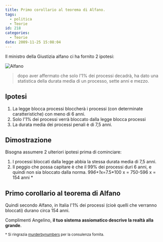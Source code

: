 ```yaml
---
title: Primo corollario al teorema di Alfano.
tags:
  - politica
  - Teorie
id: 218
categories:
  - Teorie
date: 2009-11-25 15:08:04
---
```


Il ministro della Giustizia alfano ci ha fornito 2 ipotesi:

![](/uploads/2009/alfano.jpeg "Alfano")
> dopo aver affermato che solo l’1% dei processi decadrà, ha dato una statistica della durata media di un processo, sette anni e mezzo.

## Ipotesi

1.  La legge blocca processi bloccherà i processi (con determinate caratteristiche) con meno di 6 anni.
2.  Solo l'1% dei processi verrà bloccato dalla legge blocca processi
3.  La durata media dei processi penali è di 7,5 anni.

## Dimostrazione

Bisogna assumere 2 ulteriori ipotesi prima di cominciare:

1.  I processi bloccati dalla legge abbia la stessa durata media di 7,5 anni.
2.  Il peggio che possa capitare è che il 99% dei processi duri 6 anni, e quindi non sia bloccato dalla norma.
99*6+1*x=7.5*100
x = 750-596
x = 154 anni *

## Primo corollario al teorema di Alfano

Quindi secondo Alfano, in Italia l'1% dei processi (cioè quelli che verranno bloccati) durano circa 154 anni.

Complimenti Angelino, **il tuo sistema assiomatico descrive la realtà alla grande**.

<small>* Si ringrazia [murderbynumbers](http://www.murderbynumbers.it/) per la consulenza fornita.</small>